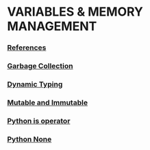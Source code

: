 # VARIABLES & MEMORY MANAGEMENT
### [References](https://github.com/themusharraf/Python-memory-managment/blob/master/references.py)
### [Garbage Collection](https://github.com/themusharraf/Python-memory-managment/blob/master/garbage_c.py)
### [Dynamic Typing](https://github.com/themusharraf/Python-memory-managment/blob/master/dynamic_type.py)
### [Mutable and Immutable](https://github.com/themusharraf/Python-memory-managment/blob/master/mutable_Immutable.py)
### [Python is operator](https://github.com/themusharraf/Python-memory-managment/blob/master/is_operator.py)
### [Python None](https://github.com/themusharraf/Python-memory-managment/blob/master/none_not_is.py)



